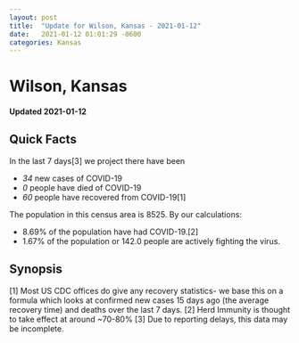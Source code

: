 ```yaml
---
layout: post
title:  "Update for Wilson, Kansas - 2021-01-12"
date:   2021-01-12 01:01:29 -0600
categories: Kansas
---
```


# Wilson, Kansas
#### Updated 2021-01-12

## Quick Facts

In the last 7 days[3] we project there have been
- *34* new cases of COVID-19
- *0* people have died of COVID-19
- *60* people have recovered from COVID-19[1]

The population in this census area is 8525. By our calculations:
- 8.69% of the population have had COVID-19.[2]
- 1.67% of the population or 142.0 people are actively fighting the virus.

## Synopsis




[1] Most US CDC offices do give any recovery statistics- we base this on a formula which looks at confirmed new cases
15 days ago (the average recovery time) and deaths over the last 7 days.
[2] Herd Immunity is thought to take effect at around ~70-80%
[3] Due to reporting delays, this data may be incomplete. 
    